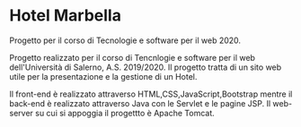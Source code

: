 # Hotel Marbella

Progetto per il corso di Tecnologie e software per il web 2020. 


Progetto realizzato per il corso di Tencnlogie e software per il web dell'Università di Salerno, A.S. 2019/2020.
Il progetto tratta di un sito web utile per la presentazione e la gestione di un Hotel.

Il front-end è realizzato attraverso HTML,CSS,JavaScript,Bootstrap mentre il back-end è realizzato attraverso Java con le Servlet e le pagine JSP.
Il web-server su cui si appoggia il progettto è Apache Tomcat.
